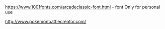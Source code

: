 https://www.1001fonts.com/arcadeclassic-font.html - font
Only for personal use

http://www.pokemonbattlecreator.com/

